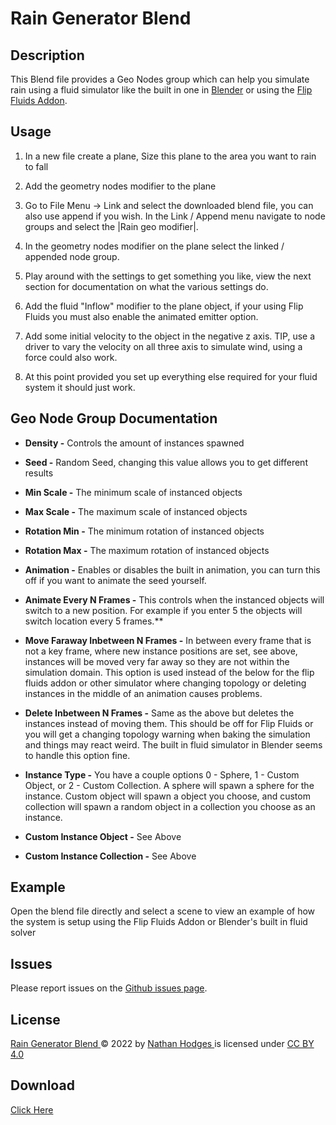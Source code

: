 # Rain Generator Blend

## Description

This Blend file provides a Geo Nodes group which can help you simulate rain using a fluid simulator like the built in one in [Blender](<https://www.blender.org/>) or using the [Flip Fluids Addon](<https://flipfluids.com/>).

## Usage

1. In a new file create a plane, Size this plane to the area you want to rain to fall

2. Add the geometry nodes modifier to the plane

3. Go to File Menu -> Link and select the downloaded blend file, you can also use append if you wish. In the Link / Append menu navigate to node groups and select the \|Rain geo modifier\|.

4. In the geometry nodes modifier on the plane select the linked / appended node group.

5. Play around with the settings to get something you like, view the next section for documentation on what the various settings do.

6. Add the fluid "Inflow" modifier to the plane object, if your using Flip Fluids you must also enable the animated emitter option.

7. Add some initial velocity to the object in the negative z axis. TIP, use a driver to vary the velocity on all three axis to simulate wind, using a force could also work.

8. At this point provided you set up everything else required for your fluid system it should just work.

## Geo Node Group Documentation

- **Density -** Controls the amount of instances spawned

- **Seed -** Random Seed, changing this value allows you to get different results

- **Min Scale -** The minimum scale of instanced objects

- **Max Scale -** The maximum scale of instanced objects

- **Rotation Min -** The minimum rotation of instanced objects

- **Rotation Max -** The maximum rotation of instanced objects

- **Animation -** Enables or disables the built in animation, you can turn this off if you want to animate the seed yourself.

- **Animate Every N Frames -** This controls when the instanced objects will switch to a new position. For example if you enter 5 the objects will switch location every 5 frames.\*\*

- **Move Faraway Inbetween N Frames -** In between every frame that is not a key frame, where new instance positions are set, see above, instances will be moved very far away so they are not within the simulation domain. This option is used instead of the below for the flip fluids addon or other simulator where changing topology or deleting instances in the middle of an animation causes problems.

- **Delete Inbetween N Frames -** Same as the above but deletes the instances instead of moving them. This should be off for Flip Fluids or you will get a changing topology warning when baking the simulation and things may react weird. The built in fluid simulator in Blender seems to handle this option fine.

- **Instance Type -** You have a couple options 0 - Sphere, 1 - Custom Object, or 2 - Custom Collection. A sphere will spawn a sphere for the instance. Custom object will spawn a object you choose, and custom collection will spawn a random object in a collection you choose as an instance.

- **Custom Instance Object -** See Above

- **Custom Instance Collection -** See Above

## Example

Open the blend file directly and select a scene to view an example of how the system is setup using the Flip Fluids Addon or Blender's built in fluid solver

## Issues

Please report issues on the [Github issues page](<https://github.com/NHodgesVFX/RainGeneratorBlend/issues>).

## License

[Rain Generator Blend ](<https://nhodgesvfx.com/Projects/RainGeneratorBlend.html>)© 2022 by [Nathan Hodges ](<https://nhodgesvfx.com/>)is licensed under [CC BY 4.0](<http://creativecommons.org/licenses/by/4.0/?ref=chooser-v1>)

## Download

[Click Here](<https://github.com/NHodgesVFX/RainGeneratorBlend/raw/main/RainGenerator.blend>)
